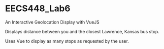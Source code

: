 # EECS448_Lab6
An Interactive Geolocation Display with VueJS

Displays distance between you and the closest Lawrence, Kansas bus stop.

Uses Vue to display as many stops as requested by the user.
